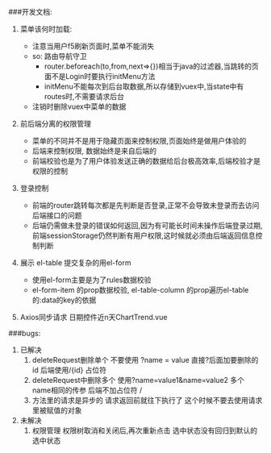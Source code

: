 ###开发文档:  
1. 菜单该何时加载:
    * 注意当用户f5刷新页面时,菜单不能消失
    * so: 路由导航守卫
        * router.beforeach(to,from,next=>{})相当于java的过滤器,当跳转的页面不是Login时要执行initMenu方法
        * initMenu不能每次到后台取数据,所以存储到vuex中,当state中有routes时,不需要请求后台
    * 注销时删除vuex中菜单的数据
    
2. 前后端分离的权限管理
    * 菜单的不同并不是用于隐藏页面来控制权限,页面始终是做用户体验的
    * 后端来控制权限, 数据始终是来自后端的
    * 前端校验也是为了用户体验发送正确的数据给后台极高效率,后端校验才是权限的控制

3. 登录控制
    * 前端的router跳转每次都是先判断是否登录,正常不会导致未登录而去访问后端接口的问题
    * 后端仍需做未登录的错误如何返回,因为有可能长时间未操作后端登录过期,前端sessionStorage仍然判断有用户权限,这时候就必须由后端返回信息控制判断

4. 展示 el-table 提交复杂的用el-form 
    * 使用el-form主要是为了rules数据校验
    * el-form-item 的prop数据校验, el-table-column 的prop遍历el-table的:data的key的依据
    
5. Axios同步请求 日期控件近n天ChartTrend.vue


###bugs:
1. 已解决
    1. deleteRequest删除单个 不要使用 ?name = value  直接?后面加要删除的id 后端使用/{id} 占位符
    2. deleteRequest中删除多个 使用?name=value1&name=value2 多个name相同的传参 后端不加占位符 /
    3. 方法里的请求是异步的 请求返回前就往下执行了 这个时候不要去使用请求里被赋值的对象
2. 未解决
    1. 权限管理 权限树取消和关闭后,再次重新点击 选中状态没有回归到默认的选中状态
    
    
    
 
    
    
